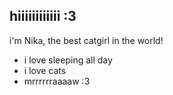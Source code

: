 ## hiiiiiiiiiiii :3

i'm Nika, the best catgirl in the world!

* i love sleeping all day
* i love cats
* mrrrrrraaaaw :3
